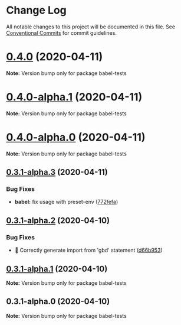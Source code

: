 # Change Log

All notable changes to this project will be documented in this file.
See [Conventional Commits](https://conventionalcommits.org) for commit guidelines.

# [0.4.0](https://github.com/anilanar/gbd/compare/v0.4.0-alpha.1...v0.4.0) (2020-04-11)

**Note:** Version bump only for package babel-tests





# [0.4.0-alpha.1](https://github.com/anilanar/gbd/compare/v0.4.0-alpha.0...v0.4.0-alpha.1) (2020-04-11)

**Note:** Version bump only for package babel-tests





# [0.4.0-alpha.0](https://github.com/anilanar/gbd/compare/v0.3.1-alpha.3...v0.4.0-alpha.0) (2020-04-11)

**Note:** Version bump only for package babel-tests





## [0.3.1-alpha.3](https://github.com/anilanar/gbd/compare/v0.3.1-alpha.2...v0.3.1-alpha.3) (2020-04-11)


### Bug Fixes

* **babel:** fix usage with preset-env ([772fefa](https://github.com/anilanar/gbd/commit/772fefa7c2834f22bec10bf4b7a0e15b7fa975a8))





## [0.3.1-alpha.2](https://github.com/anilanar/gbd/compare/v0.3.1-alpha.1...v0.3.1-alpha.2) (2020-04-10)


### Bug Fixes

* 🐛 Correctly generate import from 'gbd' statement ([d66b953](https://github.com/anilanar/gbd/commit/d66b95324f16db37c15e925a5de4c9cc8556c426))





## [0.3.1-alpha.1](https://github.com/anilanar/gbd/compare/v0.3.1-alpha.0...v0.3.1-alpha.1) (2020-04-10)

**Note:** Version bump only for package babel-tests





## 0.3.1-alpha.0 (2020-04-10)

**Note:** Version bump only for package babel-tests
